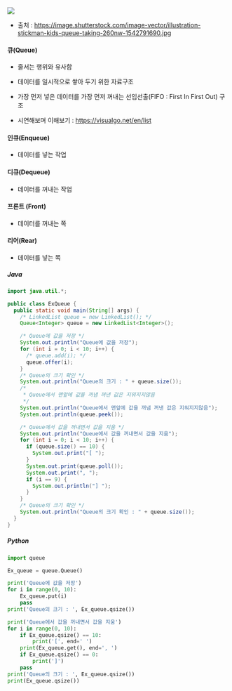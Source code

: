 <img src='https://user-images.githubusercontent.com/37543606/71496985-779b5f80-2899-11ea-8600-3882c088b234.jpg' >

* 출처 : https://image.shutterstock.com/image-vector/illustration-stickman-kids-queue-taking-260nw-1542791690.jpg

#### 큐(Queue)

- 줄서는 행위와 유사함

- 데이터를 일시적으로 쌓아 두기 위한 자료구조
- 가장 먼저 넣은 데이터를 가장 먼저 꺼내는 선입선출(FIFO : First In First Out) 구조
- 시연해보며 이해보기 : https://visualgo.net/en/list

#### 인큐(Enqueue)

- 데이터를 넣는 작업

#### 디큐(Dequeue)

- 데이터를 꺼내는 작업

#### 프론트 (Front)

- 데이터를 꺼내는 쪽

#### 리어(Rear)

- 데이터를 넣는 쪽

##### Java

```java
import java.util.*;

public class ExQueue {
  public static void main(String[] args) {
    /* LinkedList queue = new LinkedList(); */
    Queue<Integer> queue = new LinkedList<Integer>();

    /* Queue에 값을 저장 */
    System.out.println("Queue에 값을 저장");
    for (int i = 0; i < 10; i++) {
      /* queue.add(i); */
      queue.offer(i);
    }
    /* Queue의 크기 확인 */
    System.out.println("Queue의 크기 : " + queue.size());
    /*
     * Queue에서 맨앞에 값을 꺼냄 꺼낸 값은 지워지지않음
     */
    System.out.println("Queue에서 맨앞에 값을 꺼냄 꺼낸 값은 지워지지않음");
    System.out.println(queue.peek());

    /* Queue에서 값을 꺼내면서 값을 지움 */
    System.out.println("Queue에서 값을 꺼내면서 값을 지움");
    for (int i = 0; i < 10; i++) {
      if (queue.size() == 10) {
        System.out.print("[ ");
      }
      System.out.print(queue.poll());
      System.out.print(", ");
      if (i == 9) {
        System.out.println("] ");
      }
    }
    /* Queue의 크기 확인 */
    System.out.println("Queue의 크기 확인 : " + queue.size());
  }
}
```



##### Python

```python
import queue

Ex_queue = queue.Queue()

print('Queue에 값을 저장')
for i in range(0, 10):
    Ex_queue.put(i)
    pass
print('Queue의 크기 : ', Ex_queue.qsize())

print('Queue에서 값을 꺼내면서 값을 지움')
for i in range(0, 10):
    if Ex_queue.qsize() == 10:
        print('[', end=' ')
    print(Ex_queue.get(), end=', ')
    if Ex_queue.qsize() == 0:
        print(']')
    pass
print('Queue의 크기 : ', Ex_queue.qsize())
print(Ex_queue.qsize())

```

